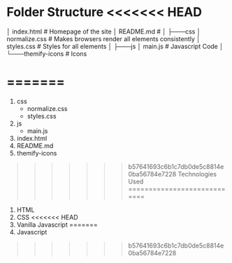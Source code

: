 Folder Structure
<<<<<<< HEAD
============================
│   index.html                  # Homepage of the site
│   README.md                   #
│
├───css
│       normalize.css           # Makes browsers render all elements consistently
│       styles.css              # Styles for all elements
│
├───js
│       main.js                 # Javascript Code
│
└───themify-icons               # Icons 


=======
============================                  
1. css
      * normalize.css          
      * styles.css              
2. js
      * main.js 
3. index.html             
4. README.md                
5. themify-icons              

>>>>>>> b57641693c6b1c7db0de5c8814e0ba56784e7228
Technologies Used
============================
1. HTML
2. CSS
<<<<<<< HEAD
3. Vanilla Javascript
=======
3. Javascript
>>>>>>> b57641693c6b1c7db0de5c8814e0ba56784e7228
